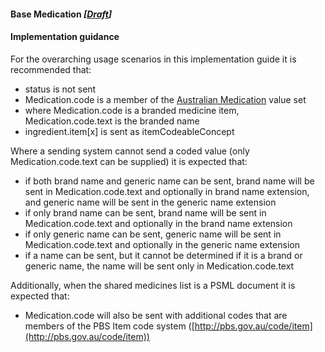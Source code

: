 #### Base Medication *[[Draft](http://hl7.org/fhir/stu3/valueset-publication-status.html)]*

#### Implementation guidance 

For the overarching usage scenarios in this implementation guide it is recommended that:

* status is not sent
* Medication.code is a member of the [Australian Medication](https://healthterminologies.gov.au/fhir/ValueSet/australian-medication-1) value set
* where Medication.code is a branded medicine item, Medication.code.text is the branded name
* ingredient.item[x] is sent as itemCodeableConcept

Where a sending system cannot send a coded value (only Medication.code.text can be supplied) it is expected that:

* if both brand name and generic name can be sent, brand name will be sent in Medication.code.text and optionally in brand name extension, and generic name will be sent in the generic name extension
* if only brand name can be sent, brand name will be sent in Medication.code.text and optionally in the brand name extension
* if only generic name can be sent, generic name will be sent in Medication.code.text and optionally in the generic name extension
* if a name can be sent, but it cannot be determined if it is a brand or generic name, the name will be sent only in Medication.code.text

Additionally, when the shared medicines list is a PSML document it is expected that:

* Medication.code will also be sent with additional codes that are members of the PBS Item code system ([http://pbs.gov.au/code/item](http://pbs.gov.au/code/item))